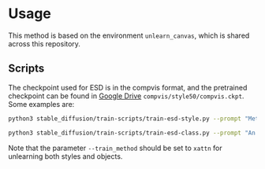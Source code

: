 # Usage
This method is based on the environment `unlearn_canvas`, which is shared across this repository.

## Scripts

The checkpoint used for ESD is in the compvis format, and the pretrained checkpoint can be found in [Google Drive](https://drive.google.com/drive/folders/14iztBXs-GoBFVLePC2_psP00YUMK5-cy?usp=sharing) `compvis/style50/compvis.ckpt`. Some examples are:

```bash
python3 stable_diffusion/train-scripts/train-esd-style.py --prompt "Meteor Shower Style" --train_method xattn --ckpt_path PATH_TO_COMPVIS_CKPT

python3 stable_diffusion/train-scripts/train-esd-class.py --prompt "An image of Dog" --train_method xattn --ckpt_path PATH_TO_COMPVIS_CKPT
```

Note that the parameter `--train_method` should be set to `xattn` for unlearning both styles and objects.